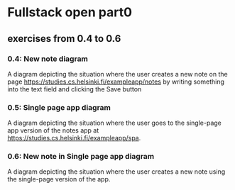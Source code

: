 <!-- @format -->

# Fullstack open part0

## exercises from 0.4 to 0.6

### 0.4: New note diagram

A diagram depicting the situation where the user creates a new note on the page https://studies.cs.helsinki.fi/exampleapp/notes by writing something into the text field and clicking the Save button

### 0.5: Single page app diagram

A diagram depicting the situation where the user goes to the single-page app version of the notes app at https://studies.cs.helsinki.fi/exampleapp/spa.

### 0.6: New note in Single page app diagram

A diagram depicting the situation where the user creates a new note using the single-page version of the app.
